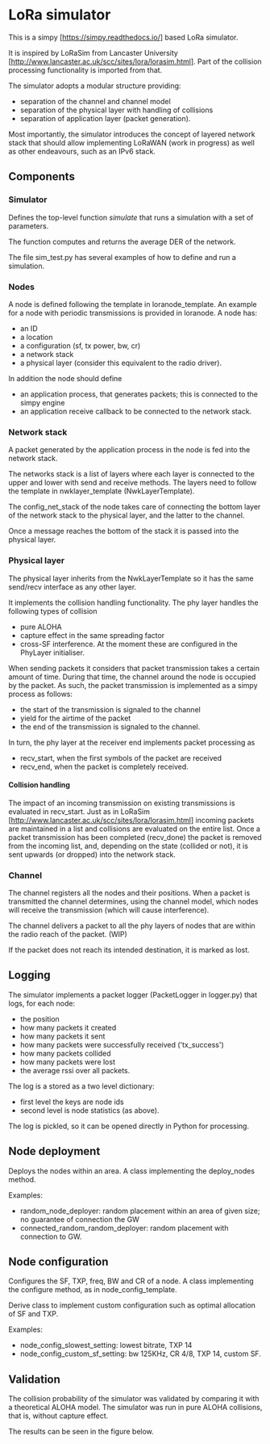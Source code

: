 # LoRa simulator

This is a simpy [https://simpy.readthedocs.io/] based LoRa simulator.

It is inspired by LoRaSim from Lancaster University [http://www.lancaster.ac.uk/scc/sites/lora/lorasim.html]. Part of the collision processing functionality is imported from that.

The simulator adopts a modular structure providing:
* separation of the channel and channel model
* separation of the physical layer with handling of collisions
* separation of application layer (packet generation).

Most importantly, the simulator introduces the concept of layered network stack
that should allow implementing LoRaWAN (work in progress) as well as other 
endeavours, such as an IPv6 stack.

## Components

### Simulator

Defines the top-level function _simulate_ that runs a simulation with a set of 
parameters.

The function computes and returns the average DER of the network.

The file sim\_test.py has several examples of how to define and run a simulation.

### Nodes

A node is defined following the template in loranode\_template.
An example for a node with periodic transmissions is provided in loranode.
A node has:
* an ID
* a location
* a configuration (sf, tx power, bw, cr)
* a network stack
* a physical layer (consider this equivalent to the radio driver).

In addition the node should define
* an application process, that generates packets; this is connected to the simpy engine
* an application receive callback to be connected to the network stack.

### Network stack

A packet generated by the application process in the node is fed into the network stack.

The networks stack is a list of layers where each layer is connected to the upper
and lower with send and receive methods.
The layers need to follow the template in nwklayer\_template (NwkLayerTemplate).

The config\_net\_stack of the node takes care of connecting the bottom layer
of the network stack to the physical layer, and the latter to the channel.

Once a message reaches the bottom of the stack it is passed into the physical layer.

### Physical layer

The physical layer inherits from the NwkLayerTemplate so it has the same send/recv
interface as any other layer.

It implements the collision handling functionality.
The phy layer handles the following types of collision
* pure ALOHA
* capture effect in the same spreading factor
* cross-SF interference.
At the moment these are configured in the PhyLayer initialiser.

When sending packets it considers that packet transmission takes a certain amount 
of time. During that time, the channel around the node is occupied by the packet.
As such, the packet transmission is implemented as a simpy process as follows:
* the start of the transmission is signaled to the channel
* yield for the airtime of the packet
* the end of the transmission is signaled to the channel.

In turn, the phy layer at the receiver end implements packet processing as
* recv\_start, when the first symbols of the packet are received
* recv\_end, when the packet is completely received.

#### Collision handling

The impact of an incoming transmission on existing transmissions is evaluated 
in recv\_start. Just as in LoRaSim [http://www.lancaster.ac.uk/scc/sites/lora/lorasim.html]
incoming packets are maintained in a list and collisions are evaluated on the entire
list. Once a packet transmission has been completed (recv\_done) the packet is 
removed from the incoming list, and, depending on the state (collided or not), it
is sent upwards (or dropped) into the network stack.

### Channel

The channel registers all the nodes and their positions. When a packet is transmitted
the channel determines, using the channel model, which nodes will receive the
transmission (which will cause interference).

The channel delivers a packet to all the phy layers of nodes that are within the 
radio reach of the packet. (WIP)

If the packet does not reach its intended destination, it is marked as lost.

## Logging

The simulator implements a packet logger (PacketLogger in logger.py) that
logs, for each node:
* the position
* how many packets it created
* how many packets it sent
* how many packets were successfully received ('tx\_success')
* how many packets collided
* how many packets were lost
* the average rssi over all packets.

The log is a stored as a two level dictionary:
* first level the keys are node ids
* second level is node statistics (as above).

The log is pickled, so it can be opened directly in Python for processing.

## Node deployment

Deploys the nodes within an area.
A class implementing the deploy\_nodes method.

Examples:
* random\_node\_deployer: random placement within an area of given size;
no guarantee of connection the GW
* connected\_random\_random\_deployer: random placement with connection to GW.

## Node configuration

Configures the SF, TXP, freq, BW and CR of a node.
A class implementing the configure method, as in node\_config\_template.

Derive class to implement custom configuration such as optimal allocation of 
SF and TXP.

Examples:
* node\_config\_slowest\_setting: lowest bitrate, TXP 14
* node\_config\_custom\_sf\_setting: bw 125KHz, CR 4/8, TXP 14, custom SF.


## Validation

The collision probability of the simulator was validated by comparing it with
a theoretical ALOHA model. The simulator was run in pure ALOHA collisions, that is,
without capture effect.

The results can be seen in the figure below.

[validation]: collision_validation.png

